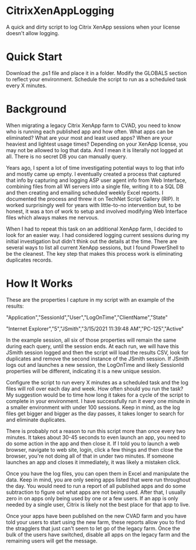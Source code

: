 # CitrixXenAppLogging

A quick and dirty script to log Citrix XenApp sessions when your license doesn't allow logging.

# Quick Start

Download the .ps1 file and place it in a folder. Modify the GLOBALS section to reflect your environment. Schedule the script to run as a scheduled task every X minutes.

# Background

When migrating a legacy Citrix XenApp farm to CVAD, you need to know who is running each published app and how often. What apps can be eliminated? What are your most and least used apps? When are your heaviest and lightest usage times? Depending on your XenApp license, you may not be allowed to log that data. And I mean it is literally not logged at all. There is no secret DB you can manually query.

Years ago, I spent a lot of time investigating potential ways to log that info and mostly came up empty. I eventually created a process that captured that info by capturing and logging ASP user agent info from Web Interface, combining files from all WI servers into a single file, writing it to a SQL DB and then creating and emailing scheduled weekly Excel reports. I documented the process and threw it on TechNet Script Gallery (RIP). It worked surprisingly well for years with little-to-no intervention but, to be honest, it was a ton of work to setup and involved modifying Web Interface files which always makes me nervous.

When I had to repeat this task on an additional XenApp farm, I decided to look for an easier way. I had considered logging current sessions during my initial investigation but didn't think out the details at the time. There are several ways to list all current XenApp sessions, but I found PowerShell to be the cleanest. The key step that makes this process work is eliminating duplicates records.

# How It Works

These are the properties I capture in my script with an example of the results:

"Application","SessionId","User","LogOnTime","ClientName","State"

"Internet Explorer","5","JSmith","3/15/2021 11:39:48 AM","PC-125","Active"

In the example session, all six of those properties will remain the same during each query, until the session ends. At each run, we will have this JSmith session logged and then the script will load the results CSV, look for duplicates and remove the second instance of the JSmith session. If JSmith logs out and launches a new session, the LogOnTime and likely SessionId properties will be different, indicating it is a new unique session.

Configure the script to run every X minutes as a scheduled task and the log files will roll over each day and week. How often should you run the task? My suggestion would be to time how long it takes for a cycle of the script to complete in your environment. I have successfully run it every one minute in a smaller environment with under 100 sessions. Keep in mind, as the log files get bigger and bigger as the day passes, it takes longer to search for and eliminate duplicates.

There is probably not a reason to run this script more than once every two minutes. It takes about 30-45 seconds to even launch an app, you need to do some action in the app and then close it. If I told you to launch a web browser, navigate to web site, login, click a few things and then close the browser, you're not doing all of that in under two minutes. If someone launches an app and closes it immediately, it was likely a mistaken click.

Once you have the log files, you can open them in Excel and manipulate the data. Keep in mind, you are only seeing apps listed that were run throughout the day. You would need to run a report of all published apps and do some subtraction to figure out what apps are not being used. After that, I usually zero in on apps only being used by one or a few users. If an app is only needed by a single user, Citrix is likely not the best place for that app to live.

Once your apps have been published on the new CVAD farm and you have told your users to start using the new farm, these reports allow you to find the stragglers that just can't seem to let go of the legacy farm. Once the bulk of the users have switched, disable all apps on the legacy farm and the remaining users will get the message.


